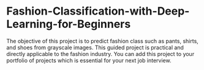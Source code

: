 # Fashion-Classification-with-Deep-Learning-for-Beginners
The objective of this project is to predict fashion class such as pants, shirts, and shoes from grayscale images. This guided project is practical and directly applicable to the fashion industry. You can add this project to your portfolio of projects which is essential for your next job interview.
